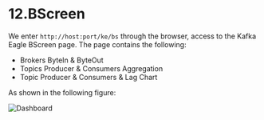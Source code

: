 # 12.BScreen

We enter `http://host:port/ke/bs` through the browser, access to the Kafka Eagle BScreen page. The page contains the following:

* Brokers ByteIn & ByteOut
* Topics Producer & Consumers Aggregation
* Topic Producer & Consumers & Lag Chart

As shown in the following figure:

![Dashboard](../.gitbook/assets/bscreen-2x.png)


